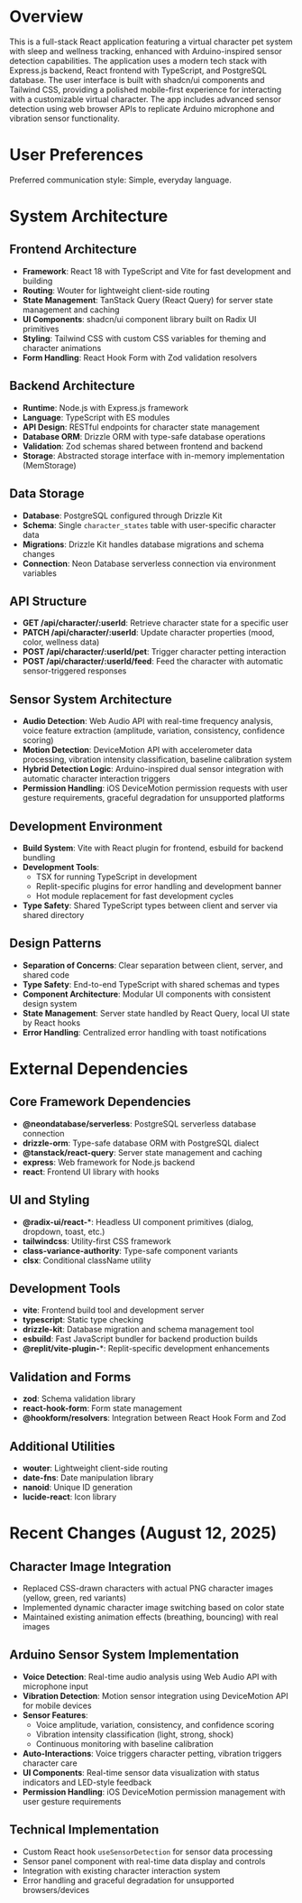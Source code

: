# Overview

This is a full-stack React application featuring a virtual character pet system with sleep and wellness tracking, enhanced with Arduino-inspired sensor detection capabilities. The application uses a modern tech stack with Express.js backend, React frontend with TypeScript, and PostgreSQL database. The user interface is built with shadcn/ui components and Tailwind CSS, providing a polished mobile-first experience for interacting with a customizable virtual character. The app includes advanced sensor detection using web browser APIs to replicate Arduino microphone and vibration sensor functionality.

# User Preferences

Preferred communication style: Simple, everyday language.

# System Architecture

## Frontend Architecture
- **Framework**: React 18 with TypeScript and Vite for fast development and building
- **Routing**: Wouter for lightweight client-side routing
- **State Management**: TanStack Query (React Query) for server state management and caching
- **UI Components**: shadcn/ui component library built on Radix UI primitives
- **Styling**: Tailwind CSS with custom CSS variables for theming and character animations
- **Form Handling**: React Hook Form with Zod validation resolvers

## Backend Architecture
- **Runtime**: Node.js with Express.js framework
- **Language**: TypeScript with ES modules
- **API Design**: RESTful endpoints for character state management
- **Database ORM**: Drizzle ORM with type-safe database operations
- **Validation**: Zod schemas shared between frontend and backend
- **Storage**: Abstracted storage interface with in-memory implementation (MemStorage)

## Data Storage
- **Database**: PostgreSQL configured through Drizzle Kit
- **Schema**: Single `character_states` table with user-specific character data
- **Migrations**: Drizzle Kit handles database migrations and schema changes
- **Connection**: Neon Database serverless connection via environment variables

## API Structure
- **GET /api/character/:userId**: Retrieve character state for a specific user
- **PATCH /api/character/:userId**: Update character properties (mood, color, wellness data)
- **POST /api/character/:userId/pet**: Trigger character petting interaction
- **POST /api/character/:userId/feed**: Feed the character with automatic sensor-triggered responses

## Sensor System Architecture
- **Audio Detection**: Web Audio API with real-time frequency analysis, voice feature extraction (amplitude, variation, consistency, confidence scoring)
- **Motion Detection**: DeviceMotion API with accelerometer data processing, vibration intensity classification, baseline calibration system
- **Hybrid Detection Logic**: Arduino-inspired dual sensor integration with automatic character interaction triggers
- **Permission Handling**: iOS DeviceMotion permission requests with user gesture requirements, graceful degradation for unsupported platforms

## Development Environment
- **Build System**: Vite with React plugin for frontend, esbuild for backend bundling
- **Development Tools**: 
  - TSX for running TypeScript in development
  - Replit-specific plugins for error handling and development banner
  - Hot module replacement for fast development cycles
- **Type Safety**: Shared TypeScript types between client and server via shared directory

## Design Patterns
- **Separation of Concerns**: Clear separation between client, server, and shared code
- **Type Safety**: End-to-end TypeScript with shared schemas and types
- **Component Architecture**: Modular UI components with consistent design system
- **State Management**: Server state handled by React Query, local UI state by React hooks
- **Error Handling**: Centralized error handling with toast notifications

# External Dependencies

## Core Framework Dependencies
- **@neondatabase/serverless**: PostgreSQL serverless database connection
- **drizzle-orm**: Type-safe database ORM with PostgreSQL dialect
- **@tanstack/react-query**: Server state management and caching
- **express**: Web framework for Node.js backend
- **react**: Frontend UI library with hooks

## UI and Styling
- **@radix-ui/react-***: Headless UI component primitives (dialog, dropdown, toast, etc.)
- **tailwindcss**: Utility-first CSS framework
- **class-variance-authority**: Type-safe component variants
- **clsx**: Conditional className utility

## Development Tools
- **vite**: Frontend build tool and development server
- **typescript**: Static type checking
- **drizzle-kit**: Database migration and schema management tool
- **esbuild**: Fast JavaScript bundler for backend production builds
- **@replit/vite-plugin-***: Replit-specific development enhancements

## Validation and Forms
- **zod**: Schema validation library
- **react-hook-form**: Form state management
- **@hookform/resolvers**: Integration between React Hook Form and Zod

## Additional Utilities
- **wouter**: Lightweight client-side routing
- **date-fns**: Date manipulation library
- **nanoid**: Unique ID generation
- **lucide-react**: Icon library

# Recent Changes (August 12, 2025)

## Character Image Integration
- Replaced CSS-drawn characters with actual PNG character images (yellow, green, red variants)
- Implemented dynamic character image switching based on color state
- Maintained existing animation effects (breathing, bouncing) with real images

## Arduino Sensor System Implementation
- **Voice Detection**: Real-time audio analysis using Web Audio API with microphone input
- **Vibration Detection**: Motion sensor integration using DeviceMotion API for mobile devices
- **Sensor Features**: 
  - Voice amplitude, variation, consistency, and confidence scoring
  - Vibration intensity classification (light, strong, shock)
  - Continuous monitoring with baseline calibration
- **Auto-Interactions**: Voice triggers character petting, vibration triggers character care
- **UI Components**: Real-time sensor data visualization with status indicators and LED-style feedback
- **Permission Handling**: iOS DeviceMotion permission management with user gesture requirements

## Technical Implementation
- Custom React hook `useSensorDetection` for sensor data processing
- Sensor panel component with real-time data display and controls
- Integration with existing character interaction system
- Error handling and graceful degradation for unsupported browsers/devices